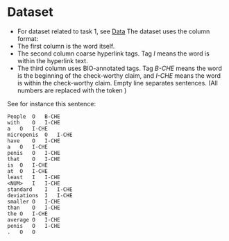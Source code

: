 # Dataset
- For dataset related to task 1, see [Data](Data/)
The dataset uses the column format: 
- The first column is the word itself.
- The second column coarse hyperlink tags. Tag *I* means the word is within the hyperlink text. 
- The third column uses BIO-annotated tags. Tag *B-CHE* means the word is the beginning of the check-worthy claim, and *I-CHE* means the word is within the check-worthy claim.
Empty line separates sentences.
(All numbers are replaced with the token <NUM>)

See for instance this sentence:
```
People	O	B-CHE
with	O	I-CHE
a	O	I-CHE
micropenis	O	I-CHE
have	O	I-CHE
a	O	I-CHE
penis	O	I-CHE
that	O	I-CHE
is	O	I-CHE
at	O	I-CHE
least	I	I-CHE
<NUM>	I	I-CHE
standard	I	I-CHE
deviations	I	I-CHE
smaller	O	I-CHE
than	O	I-CHE
the	O	I-CHE
average	O	I-CHE
penis	O	I-CHE
.	O	O
```
